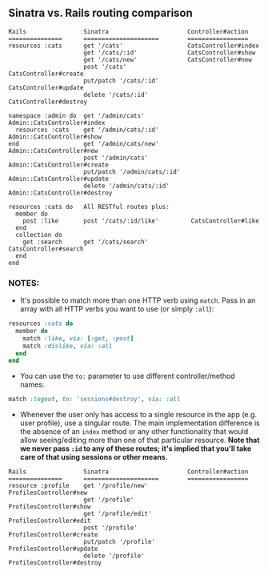 ## Sinatra vs. Rails routing comparison

```
Rails                Sinatra                      Controller#action
===============      =====================        =================
resources :cats      get '/cats'                  CatsController#index
                     get '/cats/:id'              CatsController#show
                     get '/cats/new'              CatsController#new
                     post '/cats'                 CatsController#create
                     put/patch '/cats/:id'        CatsController#update
                     delete '/cats/:id'           CatsController#destroy

namespace :admin do  get '/admin/cats'            Admin::CatsController#index
  resources :cats    get '/admin/cats/:id'        Admin::CatsController#show
end                  get '/admin/cats/new'        Admin::CatsController#new
                     post '/admin/cats'           Admin::CatsController#create
                     put/patch '/admin/cats/:id'  Admin::CatsController#update
                     delete '/admin/cats/:id'     Admin::CatsController#destroy

resources :cats do   All RESTful routes plus:
  member do
    post :like       post '/cats/:id/like'         CatsController#like
  end
  collection do
    get :search      get '/cats/search'           CatsController#search
  end
end
```

### NOTES:

- It's possible to match more than one HTTP verb using `match`. Pass in an array with all HTTP verbs you want to use (or simply `:all`):

```ruby
resources :cats do
  member do
    match :like, via: [:get, :post]
    match :dislike, via: :all
  end
end
```

- You can use the `to:` parameter to use different controller/method names:

```ruby
match :logout, to: 'sessions#destroy', via: :all
```

- Whenever the user only has access to a single resource in the app (e.g. user profile), use a singular route. The main implementation difference is the absence of an `index` method or any other functionality that would allow seeing/editing more than one of that particular resource. **Note that we never pass `:id` to any of these routes; it's implied that you'll take care of that using sessions or other means.**

```
Rails                Sinatra                      Controller#action
===============      =====================        =================
resource :profile    get '/profile/new'           ProfilesController#new
                     get '/profile'               ProfilesController#show
                     get '/profile/edit'          ProfilesController#edit
                     post '/profile'              ProfilesController#create
                     put/patch '/profile'         ProfilesController#update
                     delete '/profile'            ProfilesController#destroy
```
